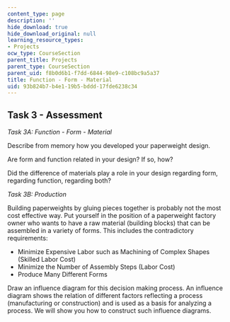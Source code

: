 ```yaml
---
content_type: page
description: ''
hide_download: true
hide_download_original: null
learning_resource_types:
- Projects
ocw_type: CourseSection
parent_title: Projects
parent_type: CourseSection
parent_uid: f8b0d6b1-f7dd-6844-98e9-c108bc9a5a37
title: Function - Form - Material
uid: 93b824b7-b4e1-19b5-bddd-17fde6238c34
---
```


Task 3 - Assessment
-------------------

_Task 3A: Function - Form - Material_

Describe from memory how you developed your paperweight design.

Are form and function related in your design? If so, how?

Did the difference of materials play a role in your design regarding form, regarding function, regarding both?

_Task 3B: Production_

Building paperweights by gluing pieces together is probably not the most cost effective way. Put yourself in the position of a paperweight factory owner who wants to have a raw material (building blocks) that can be assembled in a variety of forms. This includes the contradictory requirements:

*   Minimize Expensive Labor such as Machining of Complex Shapes (Skilled Labor Cost)
*   Minimize the Number of Assembly Steps (Labor Cost)
*   Produce Many Different Forms

Draw an influence diagram for this decision making process. An influence diagram shows the relation of different factors reflecting a process (manufacturing or construction) and is used as a basis for analyzing a process. We will show you how to construct such influence diagrams.